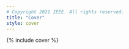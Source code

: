 ```yaml
---
# Copyright 2021 IEEE. All rights reserved.
title: "Cover"
style: cover
---
```


{% include cover %}
